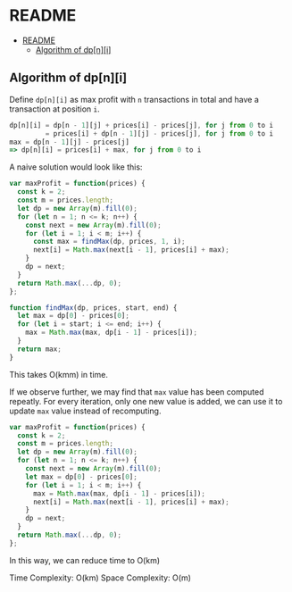 # README

- [README](#readme)
  - [Algorithm of dp[n][i]](#algorithm-of-dpni)

## Algorithm of dp[n][i]

Define `dp[n][i]` as max profit with `n` transactions in total and have a transaction at position `i`.

```js
dp[n][i] = dp[n - 1][j] + prices[i] - prices[j], for j from 0 to i
         = prices[i] + dp[n - 1][j] - prices[j], for j from 0 to i
max = dp[n - 1][j] - prices[j]
=> dp[n][i] = prices[i] + max, for j from 0 to i
```

A naive solution would look like this:

```js
var maxProfit = function(prices) {
  const k = 2;
  const m = prices.length;
  let dp = new Array(m).fill(0);
  for (let n = 1; n <= k; n++) {
    const next = new Array(m).fill(0);
    for (let i = 1; i < m; i++) {
      const max = findMax(dp, prices, 1, i);
      next[i] = Math.max(next[i - 1], prices[i] + max);
    }
    dp = next;
  }
  return Math.max(...dp, 0);
};

function findMax(dp, prices, start, end) {
  let max = dp[0] - prices[0];
  for (let i = start; i <= end; i++) {
    max = Math.max(max, dp[i - 1] - prices[i]);
  }
  return max;
}
```

This takes O(kmm) in time.

If we observe further, we may find that `max` value has been computed repeatly. For every iteration, only one new value is added, we can use it to update `max` value instead of recomputing.

```js
var maxProfit = function(prices) {
  const k = 2;
  const m = prices.length;
  let dp = new Array(m).fill(0);
  for (let n = 1; n <= k; n++) {
    const next = new Array(m).fill(0);
    let max = dp[0] - prices[0];
    for (let i = 1; i < m; i++) {
      max = Math.max(max, dp[i - 1] - prices[i]);
      next[i] = Math.max(next[i - 1], prices[i] + max);
    }
    dp = next;
  }
  return Math.max(...dp, 0);
};
```

In this way, we can reduce time to O(km)

Time Complexity: O(km)
Space Complexity: O(m)
